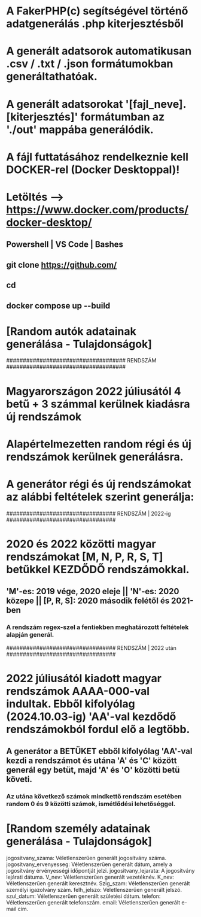 # A FakerPHP(c) segítségével történő adatgenerálás .php kiterjesztésből 
# A generált adatsorok automatikusan .csv / .txt / .json formátumokban generáltathatóak. 
# A generált adatsorokat '[fajl_neve].[kiterjesztés]' formátumban az './out' mappába generálódik.

# A fájl futtatásához rendelkeznie kell DOCKER-rel (Docker Desktoppal)!
# Letöltés --> https://www.docker.com/products/docker-desktop/






## Powershell | VS Code | Bashes ##
## git clone https://github.com/ <!-- username/repository.git -->
## cd <!--repository-->
## docker compose up --build


# [Random autók adatainak generálása - Tulajdonságok]
#################################### RENDSZÁM ####################################
# Magyarországon 2022 júliusától 4 betű + 3 számmal kerülnek kiadásra új rendszámok
# Alapértelmezetten random régi és új rendszámok kerülnek generálásra.
# A generátor régi és új rendszámokat az alábbi feltételek szerint generálja:
################################# RENDSZÁM | 2022-ig #################################
# 2020 és 2022 közötti magyar rendszámokat [M, N, P, R, S, T] betűkkel KEZDŐDŐ rendszámokkal.
## 'M'-es: 2019 vége, 2020 eleje || 'N'-es: 2020 közepe || [P, R, S]: 2020 második felétől és 2021-ben ###
### A rendszám regex-szel a fentiekben meghatározott feltételek alapján generál.
################################# RENDSZÁM | 2022 után #################################
# 2022 júliusától kiadott magyar rendszámok AAAA-000-val indultak. Ebből kifolyólag (2024.10.03-ig) 'AA'-val kezdődő rendszámokból fordul elő a legtöbb.
## A generátor a BETÜKET ebből kifolyólag 'AA'-val kezdi a rendszámot és utána 'A' és 'C' között generál egy betüt, majd 'A' és 'O' közötti betü követi.
### Az utána következő számok mindkettő rendszám esetében random 0 és 9 közötti számok, ismétlődési lehetőséggel.


# [Random személy adatainak generálása - Tulajdonságok]
jogositvany_szama:              Véletlenszerűen generált jogosítvány száma.
jogositvany_ervenyesseg:        Véletlenszerűen generált dátum, amely a jogosítvány érvényességi időpontját jelzi.
jogositvany_lejarata:           A jogosítvány lejárati dátuma.
V_nev:                          Véletlenszerűen generált vezetéknév.
K_nev:                          Véletlenszerűen generált keresztnév.
Szig_szam:                      Véletlenszerűen generált személyi igazolvány szám.
felh_jelszo:                    Véletlenszerűen generált jelszó.
szul_datum:                     Véletlenszerűen generált születési dátum.
telefon:                        Véletlenszerűen generált telefonszám.
email:                          Véletlenszerűen generált e-mail cím.